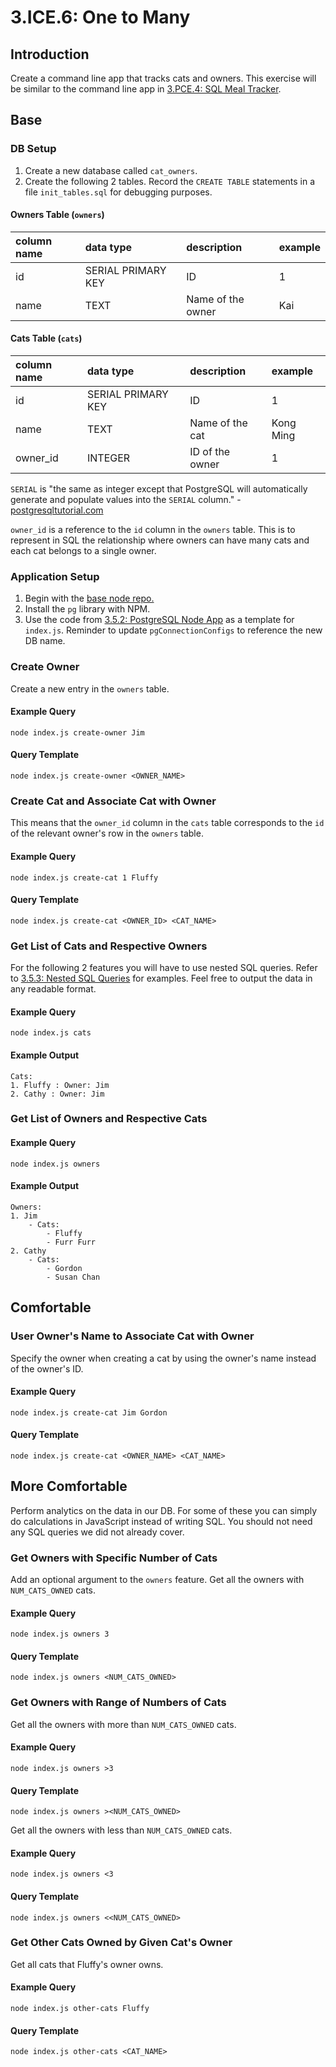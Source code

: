 # 3.ICE.6: One to Many

## Introduction

Create a command line app that tracks cats and owners. This exercise will be similar to the command line app in [3.PCE.4: SQL Meal Tracker](../3.pce-post-class-exercises/3.pce.4-sql-meal-keeper.md). 

## Base

### DB Setup

1. Create a new database called `cat_owners`. 
2. Create the following 2 tables. Record the `CREATE TABLE` statements in a file `init_tables.sql` for debugging purposes. 

#### Owners Table \(`owners`\)

| column name | data type | description | example |
| :--- | :--- | :--- | :--- |
| id | SERIAL PRIMARY KEY | ID | 1 |
| name | TEXT | Name of the owner | Kai |

#### Cats Table \(`cats`\)

| column name | data type | description | example |
| :--- | :--- | :--- | :--- |
| id | SERIAL PRIMARY KEY | ID | 1 |
| name | TEXT | Name of the cat | Kong Ming |
| owner\_id | INTEGER | ID of the owner | 1 |

`SERIAL` is "the same as integer except that PostgreSQL will automatically generate and populate values into the `SERIAL` column." - [postgresqltutorial.com](https://www.postgresqltutorial.com/postgresql-data-types/#:~:text=Integer%20%28%20INT%20%29%20is%20a%204,or%20AUTOINCREMENT%20column%20in%20SQLite.)

`owner_id` is a reference to the `id` column in the `owners` table. This is to represent in SQL the relationship where owners can have many cats and each cat belongs to a single owner.

### Application Setup

1. Begin with the [base node repo.](https://github.com/rocketacademy/base-node-swe1)
2. Install the `pg` library with NPM.
3. Use the code from [3.5.2: PostgreSQL Node App](../3.5-sql-applications/3.5.2-postgresql-node-app.md#select) as a template for `index.js`. Reminder to update `pgConnectionConfigs` to reference the new DB name.

### Create Owner

Create a new entry in the `owners` table.

#### Example Query

```text
node index.js create-owner Jim
```

#### Query Template

```text
node index.js create-owner <OWNER_NAME>
```

### Create Cat and Associate Cat with Owner

This means that the `owner_id` column in the `cats` table corresponds to the `id` of the relevant owner's row in the `owners` table.

#### Example Query

```text
node index.js create-cat 1 Fluffy
```

#### Query Template

```text
node index.js create-cat <OWNER_ID> <CAT_NAME>
```

### Get List of Cats and Respective Owners

For the following 2 features you will have to use nested SQL queries. Refer to [3.5.3: Nested SQL Queries](../3.5-sql-applications/3.5.3-nested-sql-queries.md) for examples. Feel free to output the data in any readable format.

#### Example Query

```text
node index.js cats
```

#### Example Output

```text
Cats:
1. Fluffy : Owner: Jim
2. Cathy : Owner: Jim
```

### Get List of Owners and Respective Cats

#### Example Query

```text
node index.js owners
```

#### Example Output

```text
Owners:
1. Jim
    - Cats:
        - Fluffy
        - Furr Furr
2. Cathy
    - Cats:
        - Gordon
        - Susan Chan
```

## Comfortable

### User Owner's Name to Associate Cat with Owner

Specify the owner when creating a cat by using the owner's name instead of the owner's ID.

#### Example Query

```text
node index.js create-cat Jim Gordon 
```

#### Query Template

```text
node index.js create-cat <OWNER_NAME> <CAT_NAME>
```

## More Comfortable

Perform analytics on the data in our DB. For some of these you can simply do calculations in JavaScript instead of writing SQL. You should not need any SQL queries we did not already cover.

### Get Owners with Specific Number of Cats

Add an optional argument to the `owners` feature. Get all the owners with `NUM_CATS_OWNED` cats.

#### Example Query

```text
node index.js owners 3
```

#### Query Template

```text
node index.js owners <NUM_CATS_OWNED>
```

### Get Owners with Range of Numbers of Cats

Get all the owners with more than `NUM_CATS_OWNED` cats.

#### Example Query

```text
node index.js owners >3
```

#### Query Template

```text
node index.js owners ><NUM_CATS_OWNED>
```

Get all the owners with less than `NUM_CATS_OWNED` cats.

#### Example Query

```text
node index.js owners <3
```

#### Query Template

```text
node index.js owners <<NUM_CATS_OWNED>
```

### Get Other Cats Owned by Given Cat's Owner

Get all cats that Fluffy's owner owns.

#### Example Query

```text
node index.js other-cats Fluffy
```

#### Query Template

```text
node index.js other-cats <CAT_NAME>
```

